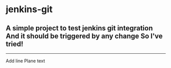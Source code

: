 # jenkins-git
A simple project to test jenkins git integration
And it should be triggered by any change
So I've tried!
---
***
Add line
Plane text
